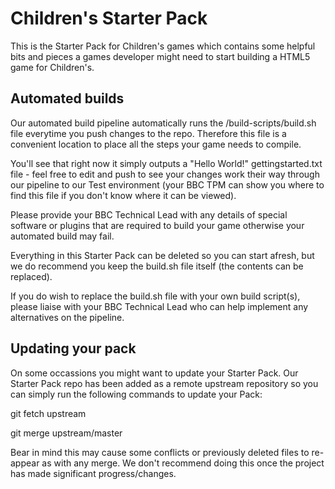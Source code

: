 # Children's Starter Pack
This is the Starter Pack for Children's games which contains some helpful bits and pieces a games developer might need to start building a HTML5 game for Children's. 

## Automated builds

Our automated build pipeline automatically runs the /build-scripts/build.sh file everytime you push changes to the repo. Therefore this file is a convenient location to place all the steps your game needs to compile.  

You'll see that right now it simply outputs a "Hello World!" gettingstarted.txt file - feel free to edit and push to see your changes work their way through our pipeline to our Test environment (your BBC TPM can show you where to find this file if you don't know where it can be viewed).
 
Please provide your BBC Technical Lead with any details of special software or plugins that are required to build your game otherwise your automated build may fail.

Everything in this Starter Pack can be deleted so you can start afresh, but we do recommend you keep the build.sh file itself (the contents can be replaced). 

If you do wish to replace the build.sh file with your own build script(s), please liaise with your BBC Technical Lead who can help implement any alternatives on the pipeline.

## Updating your pack

On some occassions you might want to update your Starter Pack. Our Starter Pack repo has been added as a remote upstream repository so you can simply run the following commands to update your Pack:

git fetch upstream

git merge upstream/master

Bear in mind this may cause some conflicts or previously deleted files to re-appear as with any merge. We don't recommend doing this once the project has made significant progress/changes.

